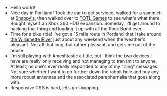 
- Hello world!
- Nice day in Portland! Took the car to get serviced, walked for a sammich at [Snappy's](https://www.makeitsnappys.com/), then walked over to [TOTL Games](https://totlgames.com/) to see what's what there. Bought myself an Xbox 360 HDD expansion. Someday, I'll get around to hacking that thing and loading it up with all the Rock Band ever.
- Time for a bike ride! I've got a 15 mile route in Portland that I take around [the Willamette River](https://en.wikipedia.org/wiki/Willamette_River) just about any weekend when the weather's pleasant. Not all that long, but rather pleasant, and gets me out of the house.
- I'm still playing with #meshtastic a little, but I think the two devices I have are really only receiving and not managing to transmit to anyone. At least, no one's ever really responded to any of my "ping" messages. Not sure whether I want to go further down the rabbit hole and buy any more robust antennas and the associated paraphernalia that goes along with.
- Responsive CSS is hard, let’s go shopping.